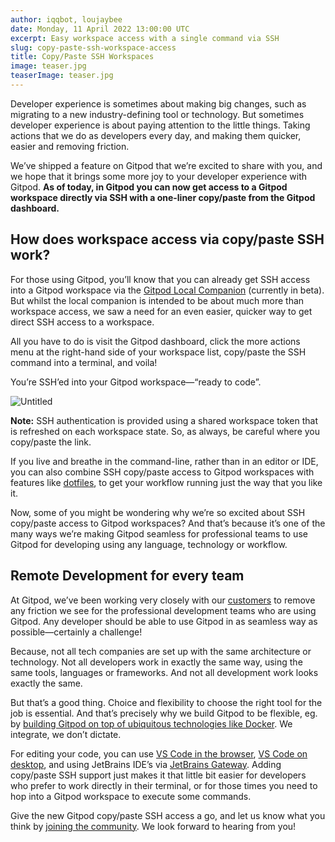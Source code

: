 ```yaml
---
author: iqqbot, loujaybee
date: Monday, 11 April 2022 13:00:00 UTC
excerpt: Easy workspace access with a single command via SSH
slug: copy-paste-ssh-workspace-access
title: Copy/Paste SSH Workspaces
image: teaser.jpg
teaserImage: teaser.jpg
---
```


Developer experience is sometimes about making big changes, such as migrating to a new industry-defining tool or technology. But sometimes developer experience is about paying attention to the little things. Taking actions that we do as developers every day, and making them quicker, easier and removing friction.

We’ve shipped a feature on Gitpod that we’re excited to share with you, and we hope that it brings some more joy to your developer experience with Gitpod. **As of today, in Gitpod you can now get access to a Gitpod workspace directly via SSH with a one-liner copy/paste from the Gitpod dashboard.**

## How does workspace access via copy/paste SSH work?

For those using Gitpod, you’ll know that you can already get SSH access into a Gitpod workspace via the [Gitpod Local Companion](https://www.gitpod.io/docs/ides-and-editors/local-companion) (currently in beta). But whilst the local companion is intended to be about much more than workspace access, we saw a need for an even easier, quicker way to get direct SSH access to a workspace.

All you have to do is visit the Gitpod dashboard, click the more actions menu at the right-hand side of your workspace list, copy/paste the SSH command into a terminal, and voila!

You’re SSH’ed into your Gitpod workspace—“ready to code”.

![Untitled](https://s3-us-west-2.amazonaws.com/secure.notion-static.com/e2260c8d-5cae-4c3d-bfe8-b437d129969f/Untitled.png)

**Note:** SSH authentication is provided using a shared workspace token that is refreshed on each workspace state. So, as always, be careful where you copy/paste the link.

If you live and breathe in the command-line, rather than in an editor or IDE, you can also combine SSH copy/paste access to Gitpod workspaces with features like [dotfiles](https://www.gitpod.io/docs/config-dotfiles), to get your workflow running just the way that you like it.

Now, some of you might be wondering why we’re so excited about SSH copy/paste access to Gitpod workspaces? And that’s because it’s one of the many ways we’re making Gitpod seamless for professional teams to use Gitpod for developing using any language, technology or workflow.

## Remote Development for every team

At Gitpod, we’ve been working very closely with our [customers](https://www.gitpod.io/customers) to remove any friction we see for the professional development teams who are using Gitpod. Any developer should be able to use Gitpod in as seamless way as possible—certainly a challenge!

Because, not all tech companies are set up with the same architecture or technology. Not all developers work in exactly the same way, using the same tools, languages or frameworks. And not all development work looks exactly the same.

But that’s a good thing. Choice and flexibility to choose the right tool for the job is essential. And that’s precisely why we build Gitpod to be flexible, eg. by [building Gitpod on top of ubiquitous technologies like Docker](https://www.gitpod.io/docs/config-docker). We integrate, we don’t dictate.

For editing your code, you can use [VS Code in the browser](https://www.gitpod.io/docs/ides-and-editors/vscode-browser), [VS Code on desktop](https://www.gitpod.io/docs/ides-and-editors/vscode), and using JetBrains IDE’s via [JetBrains Gateway](https://www.gitpod.io/docs/ides-and-editors/jetbrains-gateway). Adding copy/paste SSH support just makes it that little bit easier for developers who prefer to work directly in their terminal, or for those times you need to hop into a Gitpod workspace to execute some commands.

Give the new Gitpod copy/paste SSH access a go, and let us know what you think by [joining the community](https://www.gitpod.io/community). We look forward to hearing from you!
